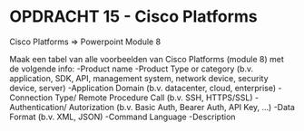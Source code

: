 # OPDRACHT 15 - Cisco Platforms

Cisco Platforms => Powerpoint Module 8

Maak een tabel van alle voorbeelden van Cisco Platforms (module 8) met de volgende info:
  -Product name
  -Product Type or category (b.v. application, SDK, API, management system, network device, security device, server)
  -Application Domain (b.v. datacenter, cloud, enterprise)
  -Connection Type/ Remote Procedure Call (b.v. SSH, HTTPS/SSL)
  -Authentication/ Autorization (b.v. Basic Auth, Bearer Auth, API Key, ...)
  -Data Format (b.v. XML, JSON)
  -Command Language
  -Description
